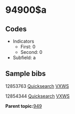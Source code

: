 # 94900$a

## Codes

-   Indicators
    -   First: 0
    -   Second: 0
-   Subfield: a

## Sample bibs

12853763 [Quicksearch](https://search.library.yale.edu/catalog/12853763) [VXWS](http://prodorbis.library.yale.edu:7014/vxws/GetHoldingsService?bibId=12853763)

12854344 [Quicksearch](https://search.library.yale.edu/catalog/12854344) [VXWS](http://prodorbis.library.yale.edu:7014/vxws/GetHoldingsService?bibId=12854344)

**Parent topic:**[949](../../tags/949/949.md)


